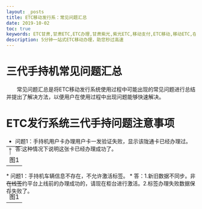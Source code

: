 ```yaml
---
layout: _posts
title: ETC移动发行系：常见问题汇总
date: 2019-10-02
toc: true
keywords: ETC甘肃,甘肃ETC,ETC办理,甘肃紫光,紫光ETC,移动支付,ETC移动,移动ETC,在线充值,ETC办理,卡片办理,OBU办理,OBU激活,ETC手持终端,甘肃ETC办理,甘肃ETC发行,移动发行终端,ETC移动发行系统
description: 5分钟一站式ETC移动办理，助您秒过高速
---
```

# 三代手持机常见问题汇总
&emsp;&emsp;常见问题汇总是将ETC移动发行系统使用过程中可能出现的常见问题进行总结并提出了解决方法，以便用户在使用过程中出现问题能够快速解决。
# ETC发行系统三代手持问题注意事项
* 问题1：手持机用户卡办理用户卡一发验证失败，显示该陇通卡已经办理过。
* 答:这种情况下说明这张卡已经办理成功了。
<table style="margin-top: -30px;">
<tr>
<td><img src="/pub-images/pub-images-prcture/problems1.png"  width="20%" /><div style="text-align:center;">图1</div></td>
</tr>
</table>
* 问题1：手持机车辆信息不存在，不允许激活标签。
* 答：1.新旧数据不同步。非在线签约平台上线前的办理成功的，请现在柜台进行激活。2.标签办理失败数据保存失败了。
<table style="margin-top: -30px;">
<tr>
<td><img src="/pub-images/pub-images-prcture/problems2.png"  width="20%" /><div style="text-align:center;">图1</div></td>
</tr>
</table>